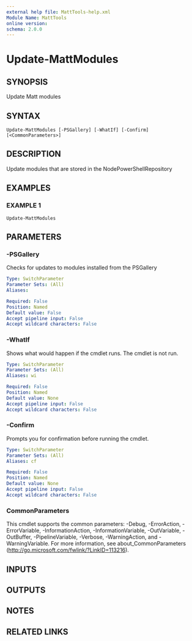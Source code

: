 ```yaml
---
external help file: MattTools-help.xml
Module Name: MattTools
online version:
schema: 2.0.0
---
```


# Update-MattModules

## SYNOPSIS
Update Matt modules

## SYNTAX

```
Update-MattModules [-PSGallery] [-WhatIf] [-Confirm] [<CommonParameters>]
```

## DESCRIPTION
Update modules that are stored in the NodePowerShellRepository

## EXAMPLES

### EXAMPLE 1
```
Update-MattModules
```

## PARAMETERS

### -PSGallery
Checks for updates to modules installed from the PSGallery

```yaml
Type: SwitchParameter
Parameter Sets: (All)
Aliases:

Required: False
Position: Named
Default value: False
Accept pipeline input: False
Accept wildcard characters: False
```

### -WhatIf
Shows what would happen if the cmdlet runs.
The cmdlet is not run.

```yaml
Type: SwitchParameter
Parameter Sets: (All)
Aliases: wi

Required: False
Position: Named
Default value: None
Accept pipeline input: False
Accept wildcard characters: False
```

### -Confirm
Prompts you for confirmation before running the cmdlet.

```yaml
Type: SwitchParameter
Parameter Sets: (All)
Aliases: cf

Required: False
Position: Named
Default value: None
Accept pipeline input: False
Accept wildcard characters: False
```

### CommonParameters
This cmdlet supports the common parameters: -Debug, -ErrorAction, -ErrorVariable, -InformationAction, -InformationVariable, -OutVariable, -OutBuffer, -PipelineVariable, -Verbose, -WarningAction, and -WarningVariable. For more information, see about_CommonParameters (http://go.microsoft.com/fwlink/?LinkID=113216).

## INPUTS

## OUTPUTS

## NOTES

## RELATED LINKS
